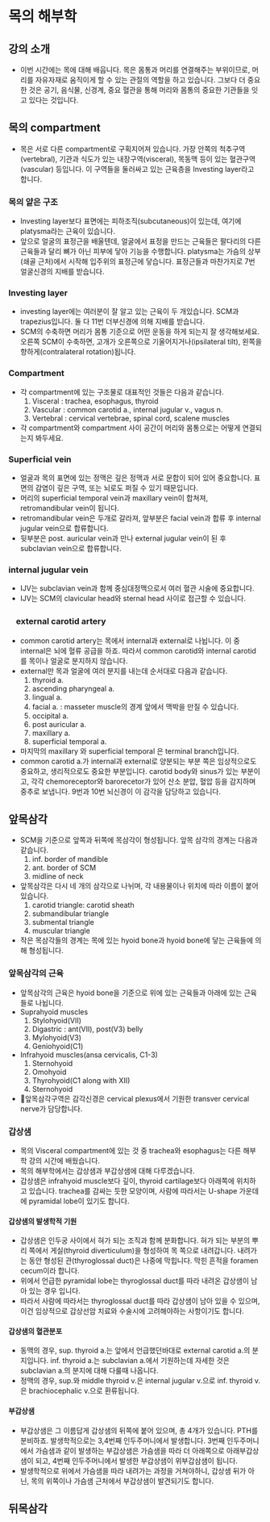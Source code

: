 # 목의 해부학

## 강의 소개

* 이번 시간에는 목에 대해 배웁니다. 목은 몸통과 머리를 연결해주는 부위이므로, 머리를 자유자재로 움직이게 할 수 있는 관절의 역할을 하고 있습니다. 그보다 더 중요한 것은 공기, 음식물, 신경계, 중요 혈관을 통해 머리와 몸통의 중요한 기관들을 잇고 있다는 것입니다.

## 목의 compartment

* 목은 서로 다른 compartment로 구획지어져 있습니다. 가장 안쪽의 척추구역(vertebral), 기관과 식도가 있는 내장구역(visceral), 목동맥 등이 있는 혈관구역(vascular) 등입니다. 이 구역들을 둘러싸고 있는 근육층을 Investing layer라고 합니다.

### 목의 얕은 구조

* Investing layer보다 표면에는 피하조직(subcutaneous)이 있는데, 여기에 platysma라는 근육이 있습니다.
* 앞으로 얼굴의 표정근을 배울텐데, 얼굴에서 표정을 만드는 근육들은 팔다리의 다른 근육들과 달리 뼈가 아닌 피부에 닿아 기능을 수행합니다. platysma는 가슴의 상부(쇄골 근처)에서 시작해 입주위의 표정근에 닿습니다. 표정근들과 마찬가지로 7번 얼굴신경의 지배를 받습니다.

### Investing layer

* investing layer에는 여러분이 잘 알고 있는 근육이 두 개있습니다. SCM과 trapezius입니다. 둘 다 11번 더부신경에 의해 지배를 받습니다.
* SCM의 수축하면 머리가 몸통 기준으로 어떤 운동을 하게 되는지 잘 생각해보세요. 오른쪽 SCM이 수축하면, 고개가 오른쪽으로 기울어지거나(ipsilateral tilt), 왼쪽을 향하게(contralateral rotation)됩니다.

### Compartment

* 각 compartment에 있는 구조물로 대표적인 것들은 다음과 같습니다.
    1. Visceral : trachea, esophagus, thyroid
    1. Vascular : common carotid a., internal jugular v., vagus n.
    1. Vertebral : cervical vertebrae, spinal cord, scalene muscles
* 각 compartment와 compartment 사이 공간이 머리와 몸통으로는 어떻게 연결되는지 봐두세요.

### Superficial vein

* 얼굴과 목의 표면에 있는 정맥은 깊은 정맥과 서로 문합이 되어 있어 중요합니다. 표면의 감염이 깊은 구역, 또는 뇌로도 퍼질 수 있기 때문입니다.
* 머리의 superficial temporal vein과 maxillary vein이 합쳐져, retromandibular vein이 됩니다.
* retromandibular vein은 두개로 갈라져, 앞부분은 facial vein과 합류 후 internal jugular vein으로 합류합니다.
* 뒷부분은 post. auricular vein과 만나 external jugular vein이 된 후 subclavian vein으로 합류합니다.

### internal jugular vein

* IJV는 subclavian vein과 함께 중심대정맥으로서 여러 혈관 시술에 중요합니다.
* IJV는 SCM의 clavicular head와 sternal head 사이로 접근할 수 있습니다.

### ᅟexternal carotid artery

* common carotid artery는 목에서 internal과 external로 나뉩니다. 이 중 internal은 뇌에 혈류 공급을 하죠. 따라서 common carotid와 internal carotid를 목이나 얼굴로 분지하지 않습니다.
* external만 목과 얼굴에 여러 분지를 내는데 순서대로 다음과 같습니다.
    1. thyroid a.
    1. ascending pharyngeal a.
    1. lingual a.
    1. facial a. : masseter muscle의 경계 앞에서 맥박을 만질 수 있습니다.
    1. occipital a.
    1. post auricular a.
    1. maxillary a.
    1. superficial temporal a.
* 마지막의 maxillary 와 superficial temporal 은 terminal branch입니다.
* common carotid a.가 internal과 external로 양분되는 부분 쪽은 임상적으로도 중요하고, 생리적으로도 중요한 부분입니다. carotid body와 sinus가 있는 부분이고, 각각 chemoreceptor와 barorecetor가 있어 산소 분압, 혈압 등을 감지하며 중추로 보냅니다. 9번과 10번 뇌신경이 이 감각을 담당하고 있습니다.

## 앞목삼각

* SCM을 기준으로 앞쪽과 뒤쪽에 목삼각이 형성됩니다. 앞목 삼각의 경계는 다음과 같습니다.
    1. inf. border of mandible
    1. ant. border of SCM
    1. midline of neck
* 앞목삼각은 다시 네 개의 삼각으로 나뉘며, 각 내용물이나 위치에 따라 이름이 붙어 있습니다.
    1. carotid triangle: carotid sheath
    1. submandibular triangle
    1. submental triangle
    1. muscular triangle
* 작은 목삼각들의 경계는 목에 있는 hyoid bone과 hyoid bone에 닿는 근육들에 의해 형성됩니다.

### 앞목삼각의 근육

* 앞목삼각의 근육은 hyoid bone을 기준으로 위에 있는 근육들과 아래에 있는 근육들로 나뉩니다.
* Suprahyoid muscles
    1. Stylohyoid(VII)
    1. Digastric : ant(VII), post(V3) belly
    1. Mylohyoid(V3)
    1. Geniohyoid(C1)
* Infrahyoid muscles(ansa cervicalis, C1-3)
    1. Sternohyoid
    1. Omohyoid
    1. Thyrohyoid(C1 along with XII)
    1. Sternohyoid
* 앞목삼각구역은 감각신경은 cervical plexus에서 기원한 transver cervical nerve가 담당합니다.

### 갑상샘

* 목의 Visceral compartment에 있는 것 중 trachea와 esophagus는 다른 해부학 강의 시간에 배웠습니다.
* 목의 해부학에서는 갑상샘과 부갑상샘에 대해 다루겠습니다.
* 갑상샘은 infrahyoid muscle보다 깊이, thyroid cartilage보다 아래쪽에 위치하고 있습니다. trachea를 감싸는 듯한 모양이며, 사람에 따라서는 U-shape 가운데에 pyramidal lobe이 있기도 합니다.

#### 갑상샘의 발생학적 기원

* 갑상샘은 인두궁 사이에서 혀가 되는 조직과 함께 분화합니다. 혀가 되는 부분의 뿌리 쪽에서 게실(thyroid diverticulum)을 형성하여 목 쪽으로 내려갑니다. 내려가는 동안 형성된 관(thyroglossal duct)은 나중에 막힙니다. 막힌 흔적을 foramen cecum이라 합니다.
* 위에서 언급한 pyramidal lobe는 thyroglossal duct를 따라 내려온 갑상샘이 남아 있는 경우 입니다.
* 따라서 사람에 따라서는 thyroglossal duct를 따라 갑상샘이 남아 있을 수 있으며, 이건 임상적으로 갑상선암 치료와 수술시에 고려해야하는 사항이기도 합니다.

#### 갑상샘의 혈관분포

* 동맥의 경우, sup. thyroid a.는 앞에서 언급했던바대로 external carotid a.의 분지입니다. inf. thyroid a.는 subclavian a.에서 기원하는데 자세한 것은 subclavian a.의 분지에 대해 다룰때 나옵니다.
* 정맥의 경우, sup.와 middle thyroid v.은 internal jugular v.으로 inf. thyroid v.은 brachiocephalic v.으로 환류됩니다.

#### 부갑상샘

* 부갑상샘은 그 이름답게 갑상샘의 뒤쪽에 붙어 있으며, 총 4개가 있습니다. PTH를 분비하죠. 발생학적으로는 3,4번째 인두주머니에서 발생합니다. 3번째 인두주머니에서 가슴샘과 같이 발생하는 부갑상샘은 가슴샘을 따라 더 아래쪽으로 아래부갑상샘이 되고, 4번째 인두주머니에서 발생한 부갑상샘이 위부갑삼샘이 됩니다.
* 발생학적으로 위에서 가슴샘을 따라 내려가는 과정을 거쳐야하니, 갑상샘 뒤가 아닌, 목의 위쪽이나 가슴샘 근처에서 부갑상샘이 발견되기도 합니다.

## 뒤목삼각